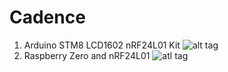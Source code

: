 # Cadence
1. Arduino STM8 LCD1602 nRF24L01 Kit
![alt tag](https://s5.postimg.org/8y0e2orjr/Board.jpg)
2. Raspberry Zero and nRF24L01
![atl tag](https://s5.postimg.org/leaw1np13/Board.jpg)
